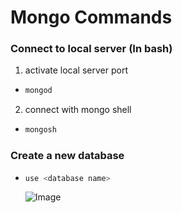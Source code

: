 # Mongo Commands
### Connect to local server (In bash)
1. activate local server port
  - ```bash
    mongod
    ```
2. connect with mongo shell
  - ```bash
    mongosh
    ```

### Create a new database
- ```bash
  use <database name>
  ```
  ![Image](Images/mongodConnection.png)
   
